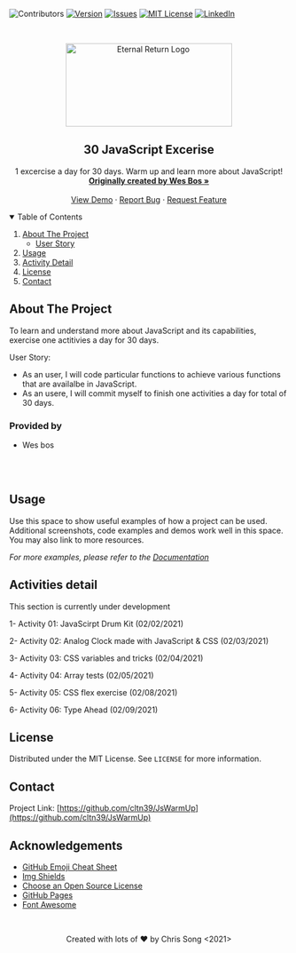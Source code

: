 <!-- PROJECT SHIELDS -->
<!-- https://www.markdownguide.org/basic-syntax/#reference-style-links-->
![Contributors][language-shield]
[![Version][version-shield]][version-url]
[![Issues][issues-shield]][issues-url]
[![MIT License][license-shield]][license-url]
[![LinkedIn][linkedin-shield]][linkedin-url]



<!-- PROJECT LOGO -->
<br />
<p align="center">
  <a href="https://github.com/cltn39/JsWarmUp/edit/main/README.md">
    <img src="https://wptavern.com/wp-content/uploads/2017/01/javascript30.png" alt="Eternal Return Logo" width="300" height="150">
  </a>

  <h2 align="center">30 JavaScript Excerise</h2>

  <p align="center">
    1 excercise a day for 30 days. Warm up and learn more about JavaScript!
    <br />
    <a href="https://javascript30.com/"><strong>Originally created by Wes Bos »</strong></a>
    <br />
    <br />
    <a href="https://github.com/cltn39/JsWarmUp">View Demo</a>
    ·
    <a href="https://github.com/cltn39/JsWarmUp">Report Bug</a>
    ·
    <a href="https://github.com/cltn39/JsWarmUp">Request Feature</a>
  </p>
</p>



<!-- TABLE OF CONTENTS -->
<details open="open">
  <summary>Table of Contents</summary>
  <ol>
    <li>
      <a href="#about-the-project">About The Project</a>
      <ul>
        <li><a href="#built-with">User Story</a></li>
      </ul>
    </li>
    <li><a href="#usage">Usage</a></li>
    <li><a href="#roadmap">Activity Detail</a></li>
    <li><a href="#license">License</a></li>
    <li><a href="#contact">Contact</a></li>
  </ol>
</details>



<!-- ABOUT THE PROJECT -->
## About The Project

To learn and understand more about JavaScript and its capabilities, exercise one actitivies a day for 30 days.

User Story:
* As an user, I will code particular functions to achieve various functions that are availalbe in JavaScript.
* As an usere, I will commit myself to finish one activities a day for total of 30 days.

### Provided by

* Wes bos

<br><br>

<!-- USAGE EXAMPLES -->
## Usage

Use this space to show useful examples of how a project can be used. Additional screenshots, code examples and demos work well in this space. You may also link to more resources.

_For more examples, please refer to the [Documentation](https://example.com)_



<!-- ROADMAP -->
## Activities detail

This section is currently under development
<!-- See the [open issues](link) for a list of proposed features (and known issues). -->
1- Activity 01: JavaScirpt Drum Kit (02/02/2021)

2- Activity 02: Analog Clock made with JavaScript & CSS (02/03/2021)

3- Activity 03: CSS variables and tricks (02/04/2021)

4- Activity 04: Array tests (02/05/2021)

5- Activity 05: CSS flex exercise (02/08/2021)

6- Activity 06: Type Ahead (02/09/2021)

<!-- LICENSE -->
## License

Distributed under the MIT License. See `LICENSE` for more information.

<!-- CONTACT -->
## Contact

Project Link: [https://github.com/cltn39/JsWarmUp](https://github.com/cltn39/JsWarmUp)



<!-- ACKNOWLEDGEMENTS -->
## Acknowledgements
* [GitHub Emoji Cheat Sheet](https://www.webpagefx.com/tools/emoji-cheat-sheet)
* [Img Shields](https://shields.io)
* [Choose an Open Source License](https://choosealicense.com)
* [GitHub Pages](https://pages.github.com)
* [Font Awesome](https://fontawesome.com)





<!-- MARKDOWN LINKS & IMAGES -->
[language-shield]: https://img.shields.io/github/languages/top/cltn39/JsWarmUp?color=red&style=for-the-badge
[version-shield]: https://img.shields.io/github/package-json/v/cltn39/ERDB?style=for-the-badge
[version-url]: https://github.com/othneildrew/Best-README-Template/network/members
[issues-shield]: https://img.shields.io/github/issues-closed/cltn39/JsWarmUp?color=yellow&style=for-the-badge
[issues-url]: https://github.com/cltn39/JsWarmUp/issues
[license-shield]: https://img.shields.io/apm/l/vim-mode?style=for-the-badge
[license-url]: https://github.com/cltn39/JsWarmUp/blob/main/LICENSE.txt
[linkedin-shield]: https://img.shields.io/badge/-LinkedIn-black.svg?style=for-the-badge&logo=linkedin&colorB=555
[linkedin-url]: https://www.linkedin.com/in/webdev-chisoo-chris-song/
[product-screenshot]: images/screenshot.png

<br />

  <p align="center">Created with lots of ❤️ by Chris Song <2021> </p>
</p>
